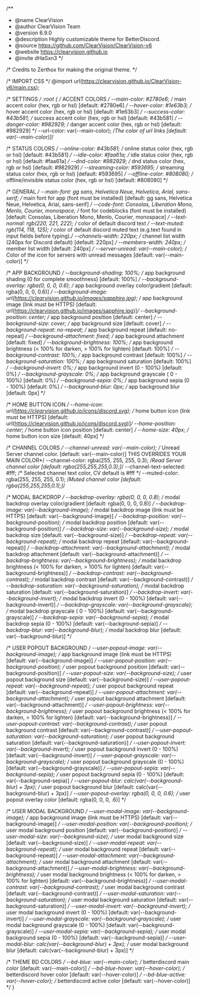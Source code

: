 /**
 * @name ClearVision
 * @author ClearVision Team
 * @version 6.9.0
 * @description Highly customizable theme for BetterDiscord.
 * @source https://github.com/ClearVision/ClearVision-v6
 * @website https://clearvision.github.io
 * @invite dHaSxn3
 */

/* Credits to Zerthox for making the original theme. */

/* IMPORT CSS */
@import url(https://clearvision.github.io/ClearVision-v6/main.css);

/* SETTINGS */
:root {
  /* ACCENT COLORS */
  --main-color: #2780e6; /* main accent color (hex, rgb or hsl) [default: #2780e6] */
  --hover-color: #1e63b3; /* hover accent color (hex, rgb or hsl) [default: #1e63b3] */
  --success-color: #43b581; /* success accent color (hex, rgb or hsl) [default: #43b581] */
  --danger-color: #982929; /* danger accent color (hex, rgb or hsl) [default: #982929] */
  --url-color: var(--main-color); /*The color of url links [default: var(--main-color)]*/

  /* STATUS COLORS */
  --online-color: #43b581; /* online status color (hex, rgb or hsl) [default: #43b581] */
  --idle-color: #faa61a; /* idle status color (hex, rgb or hsl) [default: #faa61a] */
  --dnd-color: #982929; /* dnd status color (hex, rgb or hsl) [default: #982929] */
  --streaming-color: #593695; /* streaming status color (hex, rgb or hsl) [default: #593695] */
  --offline-color: #808080; /* offline/invisible status color (hex, rgb or hsl) [default: #808080] */

  /* GENERAL */
  --main-font: gg sans, Helvetica Neue, Helvetica, Arial, sans-serif; /* main font for app (font must be installed) [default: gg sans, Helvetica Neue, Helvetica, Arial, sans-serif] */
  --code-font: Consolas, Liberation Mono, Menlo, Courier, monospace; /* font for codeblocks (font must be installed) [default: Consolas, Liberation Mono, Menlo, Courier, monospace] */
  --text-normal: rgb(220, 221, 222); /* color of default discord text */
  --text-muted: rgb(114, 118, 125); /* color of default discord muted text (e.g.text found in input fields before typing).*/
  --channels-width: 220px; /* channel list width (240px for Discord default) [default: 220px] */
  --members-width: 240px; /* member list width [default: 240px] */
  --server-unread: var(--main-color); /* Color of the icon for servers with unread messages [default: var(--main-color)] */

  /* APP BACKGROUND */
  --background-shading: 100%; /* app background shading (0 for complete smoothness) [default: 100%] */
  --background-overlay: rgba(0, 0, 0, 0.6); /* app background overlay color/gradient [default: rgba(0, 0, 0, 0.6)] */
  --background-image: url(https://clearvision.github.io/images/sapphire.jpg); /* app background image (link must be HTTPS) [default: url(https://clearvision.github.io/images/sapphire.jpg)]*/
  --background-position: center; /* app background position [default: center] */
  --background-size: cover; /* app background size [default: cover] */
  --background-repeat: no-repeat; /* app background repeat [default: no-repeat] */
  --background-attachment: fixed; /* app background attachment [default: fixed] */
  --background-brightness: 100%; /* app background brightness (< 100% for darken, > 100% for lighten) [default: 100%] */
  --background-contrast: 100%; /* app background contrast [default: 100%] */
  --background-saturation: 100%; /* app background saturation [default: 100%] */
  --background-invert: 0%; /* app background invert (0 - 100%)  [default: 0%] */
  --background-grayscale: 0%; /* app background grayscale ( 0 - 100%) [default: 0%] */
  --background-sepia: 0%; /* app background sepia (0 - 100%) [default: 0%] */
  --background-blur: 0px; /* app background blur [default: 0px] */

  /* HOME BUTTON ICON */
  --home-icon: url(https://clearvision.github.io/icons/discord.svg); /* home button icon (link must be HTTPS) [default: url(https://clearvision.github.io/icons/discord.svg)]*/
  --home-position: center; /* home button icon position [default: center] */
  --home-size: 40px; /* home button icon size [default: 40px] */

  /* CHANNEL COLORS */
  --channel-unread: var(--main-color); /* Unread Server channel color. [default:  var(--main-color)] THIS OVERRIDES YOUR MAIN COLOR*/
  --channel-color: rgba(255, 255, 255, 0.3); /*Read Server channel color  [default: rgba(255,255,255,0.3);]*/
  --channel-text-selected: #fff; /* Selected channel text color, CV default is #fff */
  --muted-color: rgba(255, 255, 255, 0.1); /*Muted channel color  [default: rgba(255,255,255,0.1);]*/

  /* MODAL BACKDROP */
  --backdrop-overlay: rgba(0, 0, 0, 0.8); /* modal backdrop overlay color/gradient [default: rgba(0, 0, 0, 0.8)] */
  --backdrop-image: var(--background-image); /* modal backdrop image (link must be HTTPS) [default: var(--background-image)] */
  --backdrop-position: var(--background-position); /* modal backdrop position [default: var(--background-position)] */
  --backdrop-size: var(--background-size); /* modal backdrop size [default: var(--background-size)] */
  --backdrop-repeat: var(--background-repeat); /* modal backdrop repeat [default: var(--background-repeat)] */
  --backdrop-attachment: var(--background-attachment); /* modal backdrop attachment [default: var(--background-attachment)] */
  --backdrop-brightness: var(--background-brightness); /* modal backdrop brightness (< 100% for darken, > 100% for lighten) [default: var(--background-brightness)] */
  --backdrop-contrast: var(--background-contrast); /* modal backdrop contrast [default: var(--background-contrast)] */
  --backdrop-saturation: var(--background-saturation); /* modal backdrop saturation [default: var(--background-saturation)] */
  --backdrop-invert: var(--background-invert); /* modal backdrop invert (0 - 100%)  [default: var(--background-invert)] */
  --backdrop-grayscale: var(--background-grayscale); /* modal backdrop grayscale ( 0 - 100%) [default: var(--background-grayscale)] */
  --backdrop-sepia: var(--background-sepia); /* modal backdrop sepia (0 - 100%) [default: var(--background-sepia)] */
  --backdrop-blur: var(--background-blur); /* modal backdrop blur [default: var(--background-blur)] */

  /* USER POPOUT BACKGROUND */
  --user-popout-image: var(--background-image); /* app background image (link must be HTTPS) [default: var(--background-image)] */
  --user-popout-position: var(--background-position); /* user popout background position [default: var(--background-position)] */
  --user-popout-size: var(--background-size); /* user popout background size [default: var(--background-size)] */
  --user-popout-repeat: var(--background-repeat); /* user popout background repeat [default: var(--background-repeat)] */
  --user-popout-attachment: var(--background-attachment); /* user popout background attachment [default: var(--background-attachment)] */
  --user-popout-brightness: var(--background-brightness); /* user popout background brightness (< 100% for darken, > 100% for lighten) [default: var(--background-brightness)] */
  --user-popout-contrast: var(--background-contrast); /* user popout background contrast [default: var(--background-contrast)] */
  --user-popout-saturation: var(--background-saturation); /* user popout background saturation [default: var(--background-saturation)] */
  --user-popout-invert: var(--background-invert); /* user popout background invert (0 - 100%) [default: var(--background-invert)] */
  --user-popout-grayscale: var(--background-grayscale); /* user popout background grayscale (0 - 100%) [default: var(--background-grayscale)] */
  --user-popout-sepia: var(--background-sepia); /* user popout background sepia (0 - 100%) [default: var(--background-sepia)] */
  --user-popout-blur: calc(var(--background-blur) + 3px); /* user popout background blur [default: calc(var(--background-blur) + 3px)] */
  --user-popout-overlay: rgba(0, 0, 0, 0.6); /* user popout overlay color [default: rgba(0, 0, 0, .6)] */

  /* USER MODAL BACKGROUND */
  --user-modal-image: var(--background-image); /* app background image (link must be HTTPS) [default: var(--background-image)] */
  --user-modal-position: var(--background-position); /* user modal background position [default: var(--background-position)] */
  --user-modal-size: var(--background-size); /* user modal background size [default: var(--background-size)] */
  --user-modal-repeat: var(--background-repeat); /* user modal background repeat [default: var(--background-repeat)] */
  --user-modal-attachment: var(--background-attachment); /* user modal background attachment [default: var(--background-attachment)] */
  --user-modal-brightness: var(--background-brightness); /* user modal background brightness (< 100% for darken, > 100% for lighten) [default: var(--background-brightness)] */
  --user-modal-contrast: var(--background-contrast); /* user modal background contrast [default: var(--background-contrast)] */
  --user-modal-saturation: var(--background-saturation); /* user modal background saturation [default: var(--background-saturation)] */
  --user-modal-invert: var(--background-invert); /* user modal background invert (0 - 100%) [default: var(--background-invert)] */
  --user-modal-grayscale: var(--background-grayscale); /* user modal background grayscale (0 - 100%) [default: var(--background-grayscale)] */
  --user-modal-sepia: var(--background-sepia); /* user modal background sepia (0 - 100%) [default: var(--background-sepia)] */
  --user-modal-blur: calc(var(--background-blur) + 3px); /* user modal background blur [default: calc(var(--background-blur) + 3px)] */

  /* THEME BD COLORS */
  --bd-blue: var(--main-color); /* betterdiscord main color [default: var(--main-color)] */
  --bd-blue-hover: var(--hover-color); /* betterdiscord hover color [default: var(--hover-color)] */
  --bd-blue-active: var(--hover-color); /* betterdiscord active color [default: var(--hover-color)] */
}


